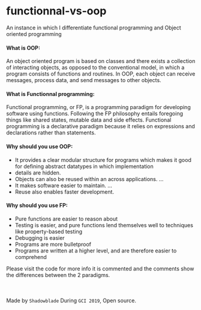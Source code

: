 # functionnal-vs-oop
An instance in which I differentiate functional programming and Object oriented programming
#### What is OOP:
An object oriented program is based on classes and there exists a collection of interacting objects, as opposed to the conventional model, in which a program consists of functions and routines. In OOP, each object can receive messages, process data, and send messages to other objects. 
#### What is Functionnal programming:
Functional programming, or FP, is a programming paradigm for developing software using functions. Following the FP philosophy entails foregoing things like shared states, mutable data and side effects. Functional programming is a declarative paradigm because it relies on expressions and declarations rather than statements.

#### Why should you use OOP:
- It provides a clear modular structure for programs which makes it good for defining abstract datatypes in which implementation 
- details are hidden.
- Objects can also be reused within an across applications. ...
- It makes software easier to maintain. ...
- Reuse also enables faster development.
#### Why should you use FP:
- Pure functions are easier to reason about
- Testing is easier, and pure functions lend themselves well to techniques like property-based testing
- Debugging is easier
- Programs are more bulletproof
- Programs are written at a higher level, and are therefore easier to comprehend

Please visit the code for more info it is commented and the comments show the differences between the 2 paradigms. 
<br><br><br><br>
Made by `Shadowblade` During `GCI 2019`, Open source.
